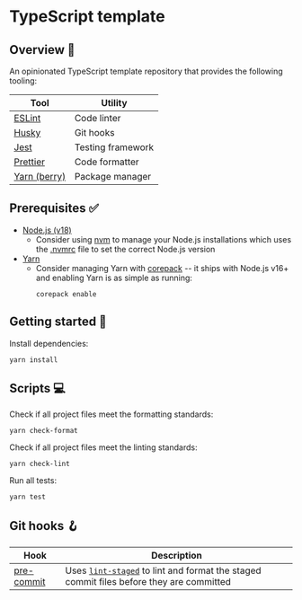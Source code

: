 # TypeScript template

## Overview 📑

An opinionated TypeScript template repository that provides the following tooling:

| Tool                                                           | Utility           |
| -------------------------------------------------------------- | ----------------- |
| [ESLint](https://eslint.org/docs/latest/)                      | Code linter       |
| [Husky](https://typicode.github.io/husky/getting-started.html) | Git hooks         |
| [Jest](https://jestjs.io/docs/getting-started)                 | Testing framework |
| [Prettier](https://prettier.io/docs/en/)                       | Code formatter    |
| [Yarn (berry)](https://yarnpkg.com/getting-started)            | Package manager   |

## Prerequisites ✅

- [Node.js (v18)](https://nodejs.org/en)
  - Consider using [nvm](https://github.com/nvm-sh/nvm) to manage your Node.js installations which uses the [.nvmrc](./.nvmrc) file to set the correct Node.js version
- [Yarn](https://yarnpkg.com/getting-started/install)
  - Consider managing Yarn with [corepack](https://github.com/nodejs/corepack) -- it ships with Node.js v16+ and enabling Yarn is as simple as running:
    ```
    corepack enable
    ```

## Getting started 🚀

Install dependencies:

```
yarn install
```

## Scripts 💻️

Check if all project files meet the formatting standards:

```
yarn check-format
```

Check if all project files meet the linting standards:

```
yarn check-lint
```

Run all tests:

```
yarn test
```

## Git hooks 🪝

| Hook                              | Description                                                                                                                      |
| --------------------------------- | -------------------------------------------------------------------------------------------------------------------------------- |
| [pre-commit](./.husky/pre-commit) | Uses [`lint-staged`](https://github.com/okonet/lint-staged) to lint and format the staged commit files before they are committed |
